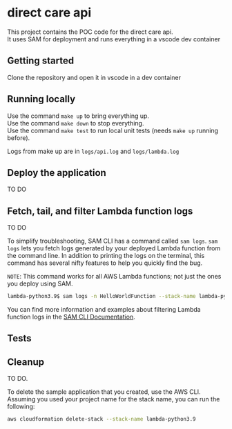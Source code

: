 # direct care api

This project contains the POC code for the direct care api.   
It uses SAM for deployment and runs everything in a vscode dev container

## Getting started
Clone the repository and open it in vscode in a dev container

## Running locally
Use the command `make up` to bring everything up.   
Use the command `make down` to stop everything.   
Use the command `make test` to run local unit tests (needs `make up` running before).   

Logs from make up are in `logs/api.log` and `logs/lambda.log`

## Deploy the application

TO DO

## Fetch, tail, and filter Lambda function logs

TO DO

To simplify troubleshooting, SAM CLI has a command called `sam logs`. `sam logs` lets you fetch logs generated by your deployed Lambda function from the command line. In addition to printing the logs on the terminal, this command has several nifty features to help you quickly find the bug.

`NOTE`: This command works for all AWS Lambda functions; not just the ones you deploy using SAM.

```bash
lambda-python3.9$ sam logs -n HelloWorldFunction --stack-name lambda-python3.9 --tail
```

You can find more information and examples about filtering Lambda function logs in the [SAM CLI Documentation](https://docs.aws.amazon.com/serverless-application-model/latest/developerguide/serverless-sam-cli-logging.html).

## Tests

## Cleanup

TO DO.   

To delete the sample application that you created, use the AWS CLI. Assuming you used your project name for the stack name, you can run the following:

```bash
aws cloudformation delete-stack --stack-name lambda-python3.9
```

